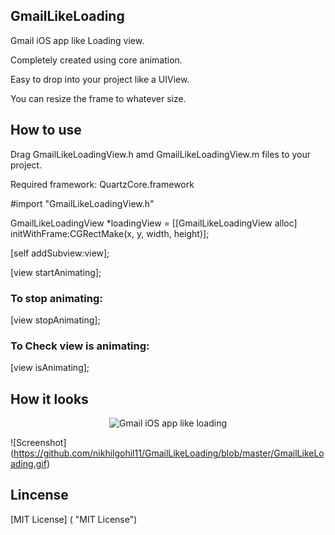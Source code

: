 ## GmailLikeLoading ##

Gmail iOS app like Loading view. 

Completely created using core animation.

Easy to drop into your project like a UIView.

You can resize the frame to whatever size.


## How to use ##
	
Drag GmailLikeLoadingView.h amd GmailLikeLoadingView.m files to your project.

Required framework: QuartzCore.framework

#import "GmailLikeLoadingView.h"

GmailLikeLoadingView *loadingView = [[GmailLikeLoadingView alloc] initWithFrame:CGRectMake(x, y, width, height)];

[self addSubview:view];

[view startAnimating];

### To stop animating: ###

[view stopAnimating];

### To Check view is animating: ###

[view isAnimating];


## How it looks ##

<p align="center">
  <img src="https://github.com/nikhilgohil11/GmailLikeLoading/blob/master/GmailLikeLoading.gif" alt="Gmail iOS app like loading"/>
</p>

![Screenshot] (https://github.com/nikhilgohil11/GmailLikeLoading/blob/master/GmailLikeLoading.gif)

## Lincense ##

[MIT License] ( "MIT License")
